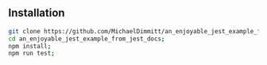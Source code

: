 

## Installation
```bash
git clone https://github.com/MichaelDimmitt/an_enjoyable_jest_example_from_jest_docs.git;
cd an_enjoyable_jest_example_from_jest_docs;
npm install;
npm run test;
```

